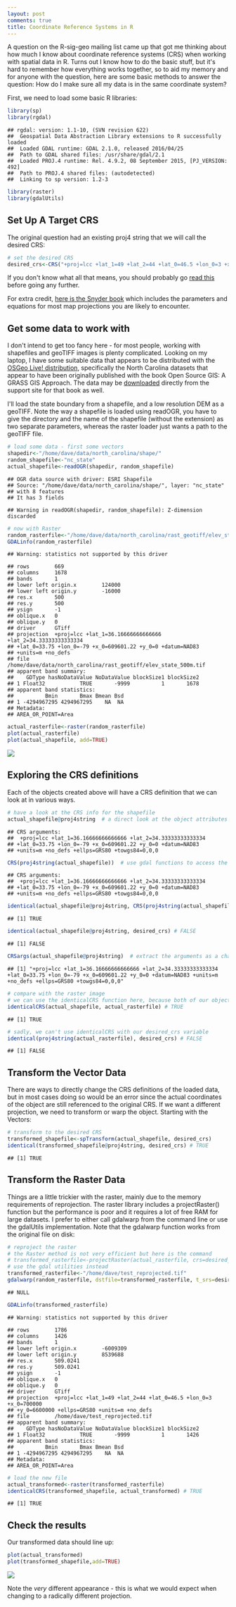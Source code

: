 ```yaml
---
layout: post
comments: true
title: Coordinate Reference Systems in R
---
```


A question on the R-sig-geo mailing list came up that got me thinking about how much I know about coordinate reference systems (CRS) when working with spatial data in R. Turns out I know how to do the basic stuff, but it's hard to remember how everything works together, so to aid my memory and for anyone with the question, here are some basic methods to answer the question: How do I make sure all my data is in the same coordinate system?

First, we need to load some basic R libraries:

``` r
library(sp)
library(rgdal)
```

    ## rgdal: version: 1.1-10, (SVN revision 622)
    ##  Geospatial Data Abstraction Library extensions to R successfully loaded
    ##  Loaded GDAL runtime: GDAL 2.1.0, released 2016/04/25
    ##  Path to GDAL shared files: /usr/share/gdal/2.1
    ##  Loaded PROJ.4 runtime: Rel. 4.9.2, 08 September 2015, [PJ_VERSION: 492]
    ##  Path to PROJ.4 shared files: (autodetected)
    ##  Linking to sp version: 1.2-3

``` r
library(raster)
library(gdalUtils)
```

Set Up A Target CRS
-------------------

The original question had an existing proj4 string that we will call the desired CRS:

``` r
# set the desired CRS
desired_crs<-CRS("+proj=lcc +lat_1=49 +lat_2=44 +lat_0=46.5 +lon_0=3 +x_0=700000 +y_0=6600000 +ellps=GRS80 +units=m +no_defs")
```

If you don't know what all that means, you should probably go [read this](http://proj4.org/index.html) before going any further.

For extra credit, [here is the Snyder book](https://pubs.usgs.gov/pp/1395/report.pdf) which includes the parameters and equations for most map projections you are likely to encounter.

Get some data to work with
--------------------------

I don't intend to get too fancy here - for most people, working with shapefiles and geoTIFF images is plenty complicated. Looking on my laptop, I have some suitable data that appears to be distributed with the [OSGeo Live! distribution](https://live.osgeo.org/en/index.html), specifically the North Carolina datasets that appear to have been originally published with the book Open Source GIS: A GRASS GIS Approach. The data may be [downloaded](https://grassbook.org/datasets/datasets-3rd-edition/) directly from the support site for that book as well.

I'll load the state boundary from a shapefile, and a low resolution DEM as a geoTIFF. Note the way a shapefile is loaded using readOGR, you have to give the directory and the name of the shapefile (without the extension) as two separate parameters, whereas the raster loader just wants a path to the geoTIFF file.

``` r
# load some data - first some vectors
shapedir<-"/home/dave/data/north_carolina/shape/"
random_shapefile<-"nc_state"
actual_shapefile<-readOGR(shapedir, random_shapefile)
```

    ## OGR data source with driver: ESRI Shapefile 
    ## Source: "/home/dave/data/north_carolina/shape/", layer: "nc_state"
    ## with 8 features
    ## It has 3 fields

    ## Warning in readOGR(shapedir, random_shapefile): Z-dimension discarded

``` r
# now with Raster
random_rasterfile<-"/home/dave/data/north_carolina/rast_geotiff/elev_state_500m.tif"
GDALinfo(random_rasterfile)
```

    ## Warning: statistics not supported by this driver

    ## rows        669 
    ## columns     1678 
    ## bands       1 
    ## lower left origin.x        124000 
    ## lower left origin.y        -16000 
    ## res.x       500 
    ## res.y       500 
    ## ysign       -1 
    ## oblique.x   0 
    ## oblique.y   0 
    ## driver      GTiff 
    ## projection  +proj=lcc +lat_1=36.16666666666666 +lat_2=34.33333333333334
    ## +lat_0=33.75 +lon_0=-79 +x_0=609601.22 +y_0=0 +datum=NAD83
    ## +units=m +no_defs 
    ## file        /home/dave/data/north_carolina/rast_geotiff/elev_state_500m.tif 
    ## apparent band summary:
    ##    GDType hasNoDataValue NoDataValue blockSize1 blockSize2
    ## 1 Float32           TRUE       -9999          1       1678
    ## apparent band statistics:
    ##          Bmin       Bmax Bmean Bsd
    ## 1 -4294967295 4294967295    NA  NA
    ## Metadata:
    ## AREA_OR_POINT=Area

``` r
actual_rasterfile<-raster(random_rasterfile)
plot(actual_rasterfile)
plot(actual_shapefile, add=TRUE)
```

![](../images/post5/load_data-1.png)

Exploring the CRS definitions
-----------------------------

Each of the objects created above will have a CRS definition that we can look at in various ways.

``` r
# have a look at the CRS info for the shapefile
actual_shapefile@proj4string  # a direct look at the object attributes
```

    ## CRS arguments:
    ##  +proj=lcc +lat_1=36.16666666666666 +lat_2=34.33333333333334
    ## +lat_0=33.75 +lon_0=-79 +x_0=609601.22 +y_0=0 +datum=NAD83
    ## +units=m +no_defs +ellps=GRS80 +towgs84=0,0,0

``` r
CRS(proj4string(actual_shapefile))  # use gdal functions to access the object attributes
```

    ## CRS arguments:
    ##  +proj=lcc +lat_1=36.16666666666666 +lat_2=34.33333333333334
    ## +lat_0=33.75 +lon_0=-79 +x_0=609601.22 +y_0=0 +datum=NAD83
    ## +units=m +no_defs +ellps=GRS80 +towgs84=0,0,0

``` r
identical(actual_shapefile@proj4string, CRS(proj4string(actual_shapefile))) # TRUE
```

    ## [1] TRUE

``` r
identical(actual_shapefile@proj4string, desired_crs) # FALSE
```

    ## [1] FALSE

``` r
CRSargs(actual_shapefile@proj4string)  # extract the arguments as a character vector
```

    ## [1] "+proj=lcc +lat_1=36.16666666666666 +lat_2=34.33333333333334 +lat_0=33.75 +lon_0=-79 +x_0=609601.22 +y_0=0 +datum=NAD83 +units=m +no_defs +ellps=GRS80 +towgs84=0,0,0"

``` r
# compare with the raster image
# we can use the identicalCRS function here, because both of our objects have a proj4string attribute
identicalCRS(actual_shapefile, actual_rasterfile) # TRUE
```

    ## [1] TRUE

``` r
# sadly, we can't use identicalCRS with our desired_crs variable
identical(proj4string(actual_rasterfile), desired_crs) # FALSE
```

    ## [1] FALSE

Transform the Vector Data
-------------------------

There are ways to directly change the CRS definitions of the loaded data, but in most cases doing so would be an error since the actual coordinates of the object are still referenced to the original CRS. If we want a different projection, we need to transform or warp the object. Starting with the Vectors:

``` r
# transform to the desired CRS
transformed_shapefile<-spTransform(actual_shapefile, desired_crs)
identical(transformed_shapefile@proj4string, desired_crs) # TRUE
```

    ## [1] TRUE

Transform the Raster Data
-------------------------

Things are a little trickier with the raster, mainly due to the memory requirements of reprojection. The raster library includes a projectRaster() function but the performance is poor and it requires a lot of free RAM for large datasets. I prefer to either call gdalwarp from the command line or use the gdalUtils implementation. Note that the gdalwarp function works from the original file on disk:

``` r
# reproject the raster
# the Raster method is not very efficient but here is the command
# transformed_rasterfile<-projectRaster(actual_rasterfile, crs=desired_crs)
# use the gdal utilities instead
transformed_rasterfile<-"/home/dave/test_reprojected.tif"
gdalwarp(random_rasterfile, dstfile=transformed_rasterfile, t_srs=desired_crs@projargs)
```

    ## NULL

``` r
GDALinfo(transformed_rasterfile)
```

    ## Warning: statistics not supported by this driver

    ## rows        1786 
    ## columns     1426 
    ## bands       1 
    ## lower left origin.x        -6009309 
    ## lower left origin.y        8539688 
    ## res.x       509.0241 
    ## res.y       509.0241 
    ## ysign       -1 
    ## oblique.x   0 
    ## oblique.y   0 
    ## driver      GTiff 
    ## projection  +proj=lcc +lat_1=49 +lat_2=44 +lat_0=46.5 +lon_0=3 +x_0=700000
    ## +y_0=6600000 +ellps=GRS80 +units=m +no_defs 
    ## file        /home/dave/test_reprojected.tif 
    ## apparent band summary:
    ##    GDType hasNoDataValue NoDataValue blockSize1 blockSize2
    ## 1 Float32           TRUE       -9999          1       1426
    ## apparent band statistics:
    ##          Bmin       Bmax Bmean Bsd
    ## 1 -4294967295 4294967295    NA  NA
    ## Metadata:
    ## AREA_OR_POINT=Area

``` r
# load the new file
actual_transformed<-raster(transformed_rasterfile)
identicalCRS(transformed_shapefile, actual_transformed) # TRUE
```

    ## [1] TRUE

Check the results
-----------------

Our transformed data should line up:

``` r
plot(actual_transformed)
plot(transformed_shapefile,add=TRUE)
```

![](../images/post5/check_results-1.png)

Note the *very* different appearance - this is what we would expect when changing to a radically different projection.
